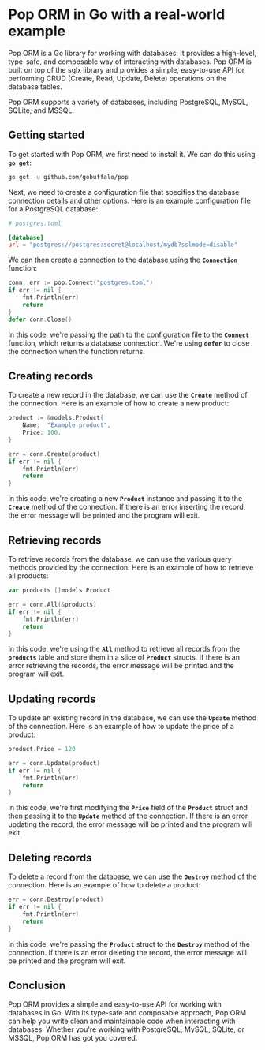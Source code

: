 # **Pop ORM in Go with a real-world example**

Pop ORM is a Go library for working with databases. It provides a high-level, type-safe, and composable way of interacting with databases. Pop ORM is built on top of the sqlx library and provides a simple, easy-to-use API for performing CRUD (Create, Read, Update, Delete) operations on the database tables.

Pop ORM supports a variety of databases, including PostgreSQL, MySQL, SQLite, and MSSQL.

## **Getting started**

To get started with Pop ORM, we first need to install it. We can do this using **`go get`**:

```bash
go get -u github.com/gobuffalo/pop
```

Next, we need to create a configuration file that specifies the database connection details and other options. Here is an example configuration file for a PostgreSQL database:

```toml
# postgres.toml

[database]
url = "postgres://postgres:secret@localhost/mydb?sslmode=disable"
```

We can then create a connection to the database using the **`Connection`** function:

```go
conn, err := pop.Connect("postgres.toml")
if err != nil {
	fmt.Println(err)
	return
}
defer conn.Close()
```

In this code, we're passing the path to the configuration file to the **`Connect`** function, which returns a database connection. We're using **`defer`** to close the connection when the function returns.

## **Creating records**

To create a new record in the database, we can use the **`Create`** method of the connection. Here is an example of how to create a new product:

```go
product := &models.Product{
	Name:  "Example product",
	Price: 100,
}

err = conn.Create(product)
if err != nil {
	fmt.Println(err)
	return
}
```

In this code, we're creating a new **`Product`** instance and passing it to the **`Create`** method of the connection. If there is an error inserting the record, the error message will be printed and the program will exit.

## **Retrieving records**

To retrieve records from the database, we can use the various query methods provided by the connection. Here is an example of how to retrieve all products:

```go
var products []models.Product

err = conn.All(&products)
if err != nil {
	fmt.Println(err)
	return
}
```

In this code, we're using the **`All`** method to retrieve all records from the **`products`** table and store them in a slice of **`Product`** structs. If there is an error retrieving the records, the error message will be printed and the program will exit.

## **Updating records**

To update an existing record in the database, we can use the **`Update`** method of the connection. Here is an example of how to update the price of a product:

```go
product.Price = 120

err = conn.Update(product)
if err != nil {
	fmt.Println(err)
	return
}
```

In this code, we're first modifying the **`Price`** field of the **`Product`** struct and then passing it to the **`Update`** method of the connection. If there is an error updating the record, the error message will be printed and the program will exit.

## **Deleting records**

To delete a record from the database, we can use the **`Destroy`** method of the connection. Here is an example of how to delete a product:

```go
err = conn.Destroy(product)
if err != nil {
	fmt.Println(err)
	return
}
```

In this code, we're passing the **`Product`** struct to the **`Destroy`** method of the connection. If there is an error deleting the record, the error message will be printed and the program will exit.

## **Conclusion**

Pop ORM provides a simple and easy-to-use API for working with databases in Go. With its type-safe and composable approach, Pop ORM can help you write clean and maintainable code when interacting with databases. Whether you're working with PostgreSQL, MySQL, SQLite, or MSSQL, Pop ORM has got you covered.
